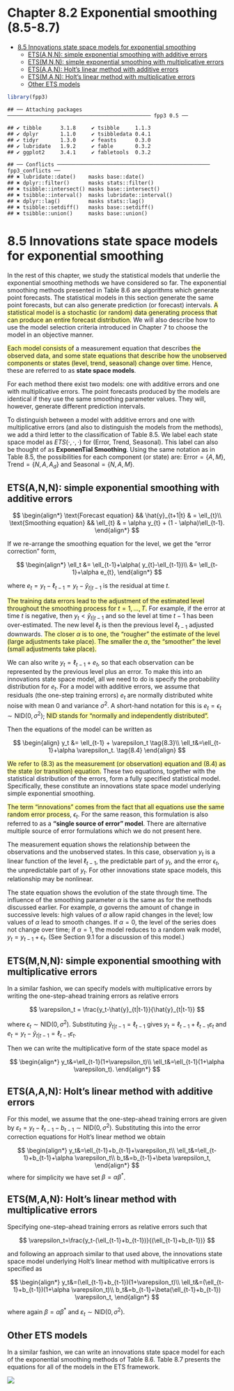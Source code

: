Chapter 8.2 Exponential smoothing (8.5-8.7)
================

- <a href="#85-innovations-state-space-models-for-exponential-smoothing"
  id="toc-85-innovations-state-space-models-for-exponential-smoothing">8.5
  Innovations state space models for exponential smoothing</a>
  - <a href="#etsann-simple-exponential-smoothing-with-additive-errors"
    id="toc-etsann-simple-exponential-smoothing-with-additive-errors">ETS(A,N,N):
    simple exponential smoothing with additive errors</a>
  - <a
    href="#etsmnn-simple-exponential-smoothing-with-multiplicative-errors"
    id="toc-etsmnn-simple-exponential-smoothing-with-multiplicative-errors">ETS(M,N,N):
    simple exponential smoothing with multiplicative errors</a>
  - <a href="#etsaan-holts-linear-method-with-additive-errors"
    id="toc-etsaan-holts-linear-method-with-additive-errors">ETS(A,A,N):
    Holt’s linear method with additive errors</a>
  - <a href="#etsman-holts-linear-method-with-multiplicative-errors"
    id="toc-etsman-holts-linear-method-with-multiplicative-errors">ETS(M,A,N):
    Holt’s linear method with multiplicative errors</a>
  - <a href="#other-ets-models" id="toc-other-ets-models">Other ETS
    models</a>

``` r
library(fpp3)
```

    ## ── Attaching packages ────────────────────────────────────────────── fpp3 0.5 ──

    ## ✔ tibble      3.1.8     ✔ tsibble     1.1.3
    ## ✔ dplyr       1.1.0     ✔ tsibbledata 0.4.1
    ## ✔ tidyr       1.3.0     ✔ feasts      0.3.0
    ## ✔ lubridate   1.9.2     ✔ fable       0.3.2
    ## ✔ ggplot2     3.4.1     ✔ fabletools  0.3.2

    ## ── Conflicts ───────────────────────────────────────────────── fpp3_conflicts ──
    ## ✖ lubridate::date()    masks base::date()
    ## ✖ dplyr::filter()      masks stats::filter()
    ## ✖ tsibble::intersect() masks base::intersect()
    ## ✖ tsibble::interval()  masks lubridate::interval()
    ## ✖ dplyr::lag()         masks stats::lag()
    ## ✖ tsibble::setdiff()   masks base::setdiff()
    ## ✖ tsibble::union()     masks base::union()

# 8.5 Innovations state space models for exponential smoothing

In the rest of this chapter, we study the statistical models that
underlie the exponential smoothing methods we have considered so far.
The exponential smoothing methods presented in Table 8.6 are algorithms
which generate point forecasts. The statistical models in this section
generate the same point forecasts, but can also generate prediction (or
forecast) intervals. <span style="background-color:#ffffb3;">A
statistical model is a stochastic (or random) data generating process
that can produce an entire forecast distribution.</span> We will also
describe how to use the model selection criteria introduced in Chapter 7
to choose the model in an objective manner.

<span style="background-color:#ffffb3;">Each model consists of</span> a
measurement equation that describes <span
style="background-color:#ffffb3;">the observed data, and some state
equations that describe how the unobserved components or states (level,
trend, seasonal) change over time.</span> Hence, these are referred to
as **state space models**.

For each method there exist two models: one with additive errors and one
with multiplicative errors. The point forecasts produced by the models
are identical if they use the same smoothing parameter values. They
will, however, generate different prediction intervals.

To distinguish between a model with additive errors and one with
multiplicative errors (and also to distinguish the models from the
methods), we add a third letter to the classification of Table 8.5. We
label each state space model as $ETS(\cdot,\cdot,\cdot)$ for (Error,
Trend, Seasonal). This label can also be thought of as **ExponenTial
Smoothing**. Using the same notation as in Table 8.5, the possibilities
for each component (or state) are: Error$=\{A,M\}$, Trend$=\{N,A,A_d\}$
and Seasonal$=\{N,A,M\}$.

## ETS(A,N,N): simple exponential smoothing with additive errors

$$
\begin{align*}
  \text{Forecast equation}  && \hat{y}_{t+1|t} & = \ell_{t}\\
  \text{Smoothing equation} && \ell_{t}        & = \alpha y_{t} + (1 - \alpha)\ell_{t-1}.
\end{align*}
$$

If we re-arrange the smoothing equation for the level, we get the “error
correction” form,

$$
\begin{align*}
\ell_t &= \ell_{t-1}+\alpha( y_{t}-\ell_{t-1})\\
         &= \ell_{t-1}+\alpha e_{t},
\end{align*}
$$

where $e_t=y_t−\ell_{t−1}=y_t−\hat{y}_{t\lvert t−1}$ is the residual at
time $t$.

<span style="background-color:#ffffb3;">The training data errors lead to
the adjustment of the estimated level throughout the smoothing process
for $t=1,\dots,T$.</span> For example, if the error at time $t$ is
negative, then $y_t\lt\hat{y}_{t\lvert t−1}$ and so the level at time
$t−1$ has been over-estimated. The new level $\ell_t$ is then the
previous level $\ell_{t-1}$ adjusted downwards. <span
style="background-color:#ffffb3;">The closer $\alpha$ is to one, the
“rougher” the estimate of the level (large adjustments take place). The
smaller the $\alpha$, the “smoother” the level (small adjustments take
place).</span>

We can also write $y_t=\ell_{t−1}+e_t$, so that each observation can be
represented by the previous level plus an error. To make this into an
innovations state space model, all we need to do is specify the
probability distribution for $e_t$. For a model with additive errors, we
assume that residuals (the one-step training errors) $e_t$ are normally
distributed white noise with mean 0 and variance $\sigma^2$. A
short-hand notation for this is
$e_t=\epsilon_t\sim \text{NID}(0,\sigma^2)$; <span
style="background-color:#ffffb3;">NID stands for “normally and
independently distributed”.</span>

Then the equations of the model can be written as

$$
\begin{align}
  y_t &= \ell_{t-1} + \varepsilon_t \tag{8.3}\\
  \ell_t&=\ell_{t-1}+\alpha \varepsilon_t. \tag{8.4}
\end{align}
$$

<span style="background-color:#ffffb3;">We refer to (8.3) as the
measurement (or observation) equation and (8.4) as the state (or
transition) equation.</span> These two equations, together with the
statistical distribution of the errors, form a fully specified
statistical model. Specifically, these constitute an innovations state
space model underlying simple exponential smoothing.

<span style="background-color:#ffffb3;">The term “innovations” comes
from the fact that all equations use the same random error
process</span>, $\epsilon_t$. For the same reason, this formulation is
also referred to as a **“single source of error” model**. There are
alternative multiple source of error formulations which we do not
present here.

The measurement equation shows the relationship between the observations
and the unobserved states. In this case, observation $y_t$ is a linear
function of the level $\ell_{t-1}$, the predictable part of $y_t$, and
the error $\epsilon_t$, the unpredictable part of $y_t$. For other
innovations state space models, this relationship may be nonlinear.

The state equation shows the evolution of the state through time. The
influence of the smoothing parameter $\alpha$ is the same as for the
methods discussed earlier. For example, $\alpha$ governs the amount of
change in successive levels: high values of $\alpha$ allow rapid changes
in the level; low values of $\alpha$ lead to smooth changes. If
$\alpha=0$, the level of the series does not change over time; if
$\alpha=1$, the model reduces to a random walk model,
$y_t=y_{t−1}+\epsilon_t$. (See Section 9.1 for a discussion of this
model.)

## ETS(M,N,N): simple exponential smoothing with multiplicative errors

In a similar fashion, we can specify models with multiplicative errors
by writing the one-step-ahead training errors as relative errors

$$
\varepsilon_t = \frac{y_t-\hat{y}_{t|t-1}}{\hat{y}_{t|t-1}}
$$

where $\epsilon_t\sim\text{NID}(0,\sigma^2)$. Substituting
$\hat{y}_{t\vert t-1}=\ell_{t-1}$ gives
$y_t=\ell_{t-1}+\ell_{t-1}\varepsilon_t$ and
$e_t = y_t - \hat{y}_{t|t-1} = \ell_{t-1}\varepsilon_t$.

Then we can write the multiplicative form of the state space model as

$$
\begin{align*}
  y_t&=\ell_{t-1}(1+\varepsilon_t)\\
  \ell_t&=\ell_{t-1}(1+\alpha \varepsilon_t).
\end{align*}
$$

## ETS(A,A,N): Holt’s linear method with additive errors

For this model, we assume that the one-step-ahead training errors are
given by
$\varepsilon_t=y_t-\ell_{t-1}-b_{t-1} \sim \text{NID}(0,\sigma^2)$.
Substituting this into the error correction equations for Holt’s linear
method we obtain

$$
\begin{align*}
y_t&=\ell_{t-1}+b_{t-1}+\varepsilon_t\\
\ell_t&=\ell_{t-1}+b_{t-1}+\alpha \varepsilon_t\\
b_t&=b_{t-1}+\beta \varepsilon_t,
\end{align*}
$$ where for simplicity we have set $\beta=\alpha\beta^*$.

## ETS(M,A,N): Holt’s linear method with multiplicative errors

Specifying one-step-ahead training errors as relative errors such that

$$
\varepsilon_t=\frac{y_t-(\ell_{t-1}+b_{t-1})}{(\ell_{t-1}+b_{t-1})}
$$

and following an approach similar to that used above, the innovations
state space model underlying Holt’s linear method with multiplicative
errors is specified as

$$
\begin{align*}
y_t&=(\ell_{t-1}+b_{t-1})(1+\varepsilon_t)\\
\ell_t&=(\ell_{t-1}+b_{t-1})(1+\alpha \varepsilon_t)\\
b_t&=b_{t-1}+\beta(\ell_{t-1}+b_{t-1}) \varepsilon_t,
\end{align*}
$$

where again $\beta=\alpha\beta^*$ and
$\varepsilon_t \sim \text{NID}(0,\sigma^2)$.

## Other ETS models

In a similar fashion, we can write an innovations state space model for
each of the exponential smoothing methods of Table 8.6. Table 8.7
presents the equations for all of the models in the ETS framework.

<img src="https://otexts.com/fpp3/figs/statespacemodels-1.png" />
